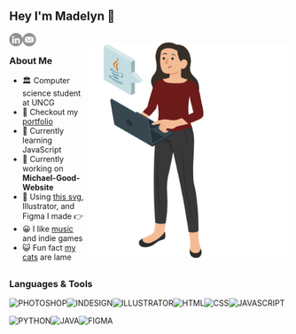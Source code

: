 ## Hey I'm Madelyn 👋

<a href='https://www.linkedin.com/in/goodmadelyn/'><img align='left' alt="LINKEDIN" src="https://github.com/m-bien/m-bien/blob/cd3e36755aab75f15551f9b7fa1f17ef6a926199/Assets/Icons/LinkedIn.png" height='24px'/></a>

<a href = "mailto: mrgood@uncg.edu"><img align='left' alt="EMAIL" src="https://github.com/m-bien/m-bien/blob/cd3e36755aab75f15551f9b7fa1f17ef6a926199/Assets/Icons/Email.png" height='24px'/></a>

<br/>

<img align="right" alt="GIF" src="https://github.com/m-bien/m-bien/blob/0afe3c893b8321aedc5e2d67990ab350bea793b6/Assets/Person/Stack-Resized.gif" width="360px"/>


### About Me
- 🏛️ Computer science student at UNCG
- 📝 Checkout my [portfolio](https://mgood27.wordpress.com/)
- 🌱 Currently learning JavaScript
- 🔨 Currently working on **Michael-Good-Website**
- 🎨 Using [this svg](https://storyset.com/illustration/computer-login/amico), Illustrator, and Figma I made 👉
- 😀 I like [music](https://musescore.com/user/23472121) and indie games 
- 😺 Fun fact [my cats](https://drive.google.com/file/d/1m1L4ZqLPA9Bwb1bZ5VT6UQkBXJLZtvdw/view?usp=sharing) are lame <br>
 
##

### Languages & Tools
<a href="https://www.adobe.com/products/photoshop.html" target="_blank"> <img align="left" alt="PHOTOSHOP" src="https://upload.wikimedia.org/wikipedia/commons/thumb/a/af/Adobe_Photoshop_CC_icon.svg/1051px-Adobe_Photoshop_CC_icon.svg.png" height="32px"/></a> 

<a href="https://www.adobe.com/products/indesign.html" target="_blank"> <img align="left" alt="INDESIGN" src="https://upload.wikimedia.org/wikipedia/commons/thumb/4/48/Adobe_InDesign_CC_icon.svg/2101px-Adobe_InDesign_CC_icon.svg.png" height="32px"/></a>

<a href="https://www.adobe.com/products/illustrator.html" target="_blank"> <img align="left" alt="ILLUSTRATOR" src="https://upload.wikimedia.org/wikipedia/commons/thumb/f/fb/Adobe_Illustrator_CC_icon.svg/2101px-Adobe_Illustrator_CC_icon.svg.png" height="32px"/></a>

<a href="https://www.w3schools.com/html/html_intro.asp" target="_blank"> <img align="left" alt="HTML" src="https://cdn-icons-png.flaticon.com/512/732/732212.png" height="32px"/></a>

<a href="https://www.w3schools.com/css/css_intro.asp" target="_blank"> <img align="left" alt="CSS" src="https://cdn-icons-png.flaticon.com/512/732/732190.png" height="32px"/></a>

<a href="https://www.javascript.com/" target="_blank"> <img align="left" alt="JAVASCRIPT" src="https://cdn-icons-png.flaticon.com/512/5968/5968292.png" height="32px"/></a>

<a href="https://www.python.org/" target="_blank"> <img align="left" alt="PYTHON" src="https://cdn.freebiesupply.com/logos/large/2x/python-5-logo-png-transparent.png" height="32px"/></a>

<a href="https://www.w3schools.com/java/default.asp" target="_blank"> <img align="left" alt="JAVA" src="https://cdn-icons-png.flaticon.com/512/226/226777.png" height="32px"/></a>

<a href="https://www.figma.com/" target="_blank"> <img align="left" alt="FIGMA" src="https://upload.wikimedia.org/wikipedia/commons/3/33/Figma-logo.svg" height="32px"/></a>
